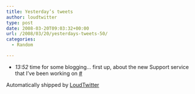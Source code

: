 ```yaml
---
title: Yesterday’s tweets
author: loudtwitter
type: post
date: 2008-03-20T09:03:32+00:00
url: /2008/03/20/yesterdays-tweets-50/
categories:
  - Random

---
```

  * _13:52_ time for some blogging&#8230; first up, about the new Support service that I&#8217;ve been working on [#][1]

Automatically shipped by [LoudTwitter][2]

 [1]: http://twitter.com/dangoor/statuses/774015807
 [2]: http://www.loudtwitter.com